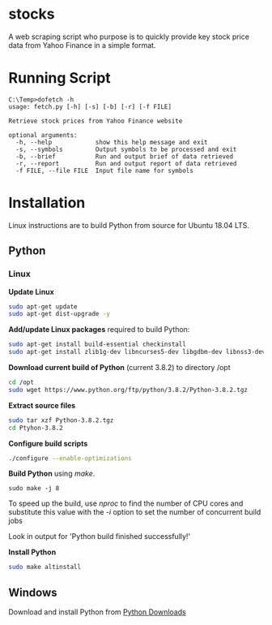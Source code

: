 # stocks

A web scraping script who purpose is to quickly provide key stock price data from Yahoo Finance in a simple format.



# Running Script

```
C:\Temp>dofetch -h
usage: fetch.py [-h] [-s] [-b] [-r] [-f FILE]

Retrieve stock prices from Yahoo Finance website

optional arguments:
  -h, --help            show this help message and exit
  -s, --symbols         Output symbols to be processed and exit
  -b, --brief           Run and output brief of data retrieved
  -r, --report          Run and output report of data retrieved
  -f FILE, --file FILE  Input file name for symbols
```

# Installation

Linux instructions are to build Python from source for Ubuntu 18.04 LTS.

## Python

### Linux

**Update Linux**

```bash
sudo apt-get update
sudo apt-get dist-upgrade -y
```



**Add/update Linux packages** required to build Python:

```bash
sudo apt-get install build-essential checkinstall
sudo apt-get install zlib1g-dev libncurses5-dev libgdbm-dev libnss3-dev libssl-dev libreadline-dev libffi-dev libsqlite3-dev libbz2-dev wget
```



**Download current build of Python** (current 3.8.2) to directory /opt

```bash
cd /opt
sudo wget https://www.python.org/ftp/python/3.8.2/Python-3.8.2.tgz
```



**Extract source files**

```bash
sudo tar xzf Python-3.8.2.tgz
cd Ptyhon-3.8.2
```



**Configure build scripts**

```bash
./configure --enable-optimizations
```



**Build Python** using *make*.  

```
sudo make -j 8
```

To speed up the build, use *nproc* to find the number of CPU cores and substitute this value with the *-i* option to set the number of concurrent build jobs

Look in output for 'Python build finished successfully!'



**Install Python** 

```bash
sudo make altinstall
```

## Windows

Download and install Python from [Python Downloads](https://www.python.org/downloads/)





